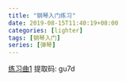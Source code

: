 ```yaml
---
title: "钢琴入门练习"
date: 2019-08-15T11:40:19+08:00
categories: [lighter]
tags: [钢琴入门]
series: [弹琴]
---
```

[练习曲1](https://pan.baidu.com/s/1bNawJfNx19qXzC7vB6nubA)
提取码: gu7d